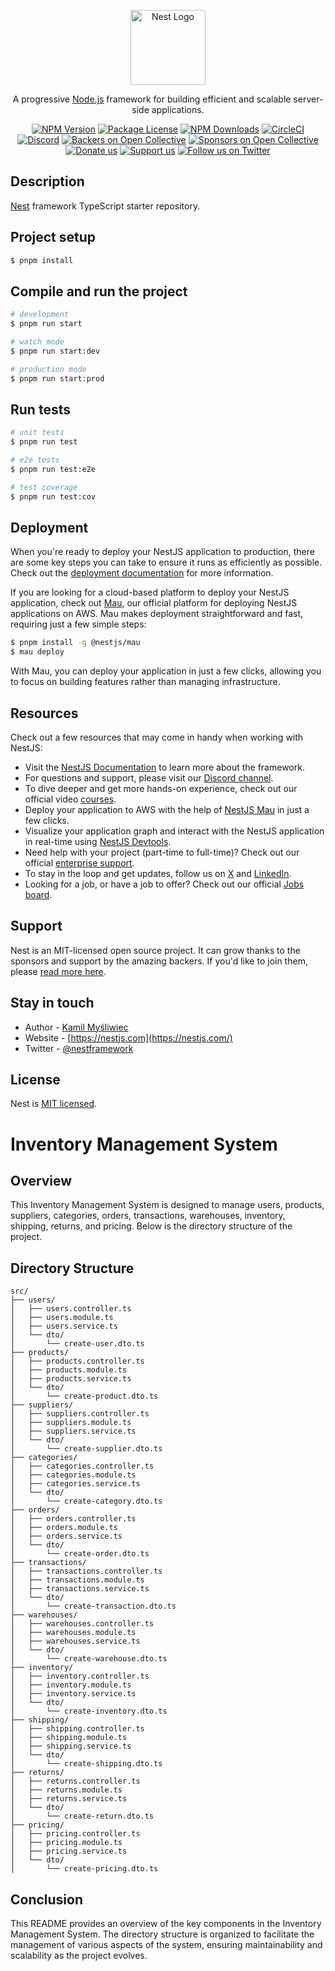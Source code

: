 <p align="center">
  <a href="http://nestjs.com/" target="blank"><img src="https://nestjs.com/img/logo-small.svg" width="120" alt="Nest Logo" /></a>
</p>

[circleci-image]: https://img.shields.io/circleci/build/github/nestjs/nest/master?token=abc123def456
[circleci-url]: https://circleci.com/gh/nestjs/nest

  <p align="center">A progressive <a href="http://nodejs.org" target="_blank">Node.js</a> framework for building efficient and scalable server-side applications.</p>
    <p align="center">
<a href="https://www.npmjs.com/~nestjscore" target="_blank"><img src="https://img.shields.io/npm/v/@nestjs/core.svg" alt="NPM Version" /></a>
<a href="https://www.npmjs.com/~nestjscore" target="_blank"><img src="https://img.shields.io/npm/l/@nestjs/core.svg" alt="Package License" /></a>
<a href="https://www.npmjs.com/~nestjscore" target="_blank"><img src="https://img.shields.io/npm/dm/@nestjs/common.svg" alt="NPM Downloads" /></a>
<a href="https://circleci.com/gh/nestjs/nest" target="_blank"><img src="https://img.shields.io/circleci/build/github/nestjs/nest/master" alt="CircleCI" /></a>
<a href="https://discord.gg/G7Qnnhy" target="_blank"><img src="https://img.shields.io/badge/discord-online-brightgreen.svg" alt="Discord"/></a>
<a href="https://opencollective.com/nest#backer" target="_blank"><img src="https://opencollective.com/nest/backers/badge.svg" alt="Backers on Open Collective" /></a>
<a href="https://opencollective.com/nest#sponsor" target="_blank"><img src="https://opencollective.com/nest/sponsors/badge.svg" alt="Sponsors on Open Collective" /></a>
  <a href="https://paypal.me/kamilmysliwiec" target="_blank"><img src="https://img.shields.io/badge/Donate-PayPal-ff3f59.svg" alt="Donate us"/></a>
    <a href="https://opencollective.com/nest#sponsor"  target="_blank"><img src="https://img.shields.io/badge/Support%20us-Open%20Collective-41B883.svg" alt="Support us"></a>
  <a href="https://twitter.com/nestframework" target="_blank"><img src="https://img.shields.io/twitter/follow/nestframework.svg?style=social&label=Follow" alt="Follow us on Twitter"></a>
</p>
  <!--[![Backers on Open Collective](https://opencollective.com/nest/backers/badge.svg)](https://opencollective.com/nest#backer)
  [![Sponsors on Open Collective](https://opencollective.com/nest/sponsors/badge.svg)](https://opencollective.com/nest#sponsor)-->

## Description

[Nest](https://github.com/nestjs/nest) framework TypeScript starter repository.

## Project setup

```bash
$ pnpm install
```

## Compile and run the project

```bash
# development
$ pnpm run start

# watch mode
$ pnpm run start:dev

# production mode
$ pnpm run start:prod
```

## Run tests

```bash
# unit tests
$ pnpm run test

# e2e tests
$ pnpm run test:e2e

# test coverage
$ pnpm run test:cov
```

## Deployment

When you're ready to deploy your NestJS application to production, there are some key steps you can take to ensure it runs as efficiently as possible. Check out the [deployment documentation](https://docs.nestjs.com/deployment) for more information.

If you are looking for a cloud-based platform to deploy your NestJS application, check out [Mau](https://mau.nestjs.com), our official platform for deploying NestJS applications on AWS. Mau makes deployment straightforward and fast, requiring just a few simple steps:

```bash
$ pnpm install -g @nestjs/mau
$ mau deploy
```

With Mau, you can deploy your application in just a few clicks, allowing you to focus on building features rather than managing infrastructure.

## Resources

Check out a few resources that may come in handy when working with NestJS:

- Visit the [NestJS Documentation](https://docs.nestjs.com) to learn more about the framework.
- For questions and support, please visit our [Discord channel](https://discord.gg/G7Qnnhy).
- To dive deeper and get more hands-on experience, check out our official video [courses](https://courses.nestjs.com/).
- Deploy your application to AWS with the help of [NestJS Mau](https://mau.nestjs.com) in just a few clicks.
- Visualize your application graph and interact with the NestJS application in real-time using [NestJS Devtools](https://devtools.nestjs.com).
- Need help with your project (part-time to full-time)? Check out our official [enterprise support](https://enterprise.nestjs.com).
- To stay in the loop and get updates, follow us on [X](https://x.com/nestframework) and [LinkedIn](https://linkedin.com/company/nestjs).
- Looking for a job, or have a job to offer? Check out our official [Jobs board](https://jobs.nestjs.com).

## Support

Nest is an MIT-licensed open source project. It can grow thanks to the sponsors and support by the amazing backers. If you'd like to join them, please [read more here](https://docs.nestjs.com/support).

## Stay in touch

- Author - [Kamil Myśliwiec](https://twitter.com/kammysliwiec)
- Website - [https://nestjs.com](https://nestjs.com/)
- Twitter - [@nestframework](https://twitter.com/nestframework)

## License

Nest is [MIT licensed](https://github.com/nestjs/nest/blob/master/LICENSE).


# Inventory Management System

## Overview
This Inventory Management System is designed to manage users, products, suppliers, categories, orders, transactions, warehouses, inventory, shipping, returns, and pricing. Below is the directory structure of the project.

## Directory Structure

``` text
src/
├── users/
│   ├── users.controller.ts
│   ├── users.module.ts
│   ├── users.service.ts
│   └── dto/
│       └── create-user.dto.ts
├── products/
│   ├── products.controller.ts
│   ├── products.module.ts
│   ├── products.service.ts
│   └── dto/
│       └── create-product.dto.ts
├── suppliers/
│   ├── suppliers.controller.ts
│   ├── suppliers.module.ts
│   ├── suppliers.service.ts
│   └── dto/
│       └── create-supplier.dto.ts
├── categories/
│   ├── categories.controller.ts
│   ├── categories.module.ts
│   ├── categories.service.ts
│   └── dto/
│       └── create-category.dto.ts
├── orders/
│   ├── orders.controller.ts
│   ├── orders.module.ts
│   ├── orders.service.ts
│   └── dto/
│       └── create-order.dto.ts
├── transactions/
│   ├── transactions.controller.ts
│   ├── transactions.module.ts
│   ├── transactions.service.ts
│   └── dto/
│       └── create-transaction.dto.ts
├── warehouses/
│   ├── warehouses.controller.ts
│   ├── warehouses.module.ts
│   ├── warehouses.service.ts
│   └── dto/
│       └── create-warehouse.dto.ts
├── inventory/
│   ├── inventory.controller.ts
│   ├── inventory.module.ts
│   ├── inventory.service.ts
│   └── dto/
│       └── create-inventory.dto.ts
├── shipping/
│   ├── shipping.controller.ts
│   ├── shipping.module.ts
│   ├── shipping.service.ts
│   └── dto/
│       └── create-shipping.dto.ts
├── returns/
│   ├── returns.controller.ts
│   ├── returns.module.ts
│   ├── returns.service.ts
│   └── dto/
│       └── create-return.dto.ts
├── pricing/
│   ├── pricing.controller.ts
│   ├── pricing.module.ts
│   ├── pricing.service.ts
│   └── dto/
│       └── create-pricing.dto.ts

```

## Conclusion
This README provides an overview of the key components in the Inventory Management System. The directory structure is organized to facilitate the management of various aspects of the system, ensuring maintainability and scalability as the project evolves.

